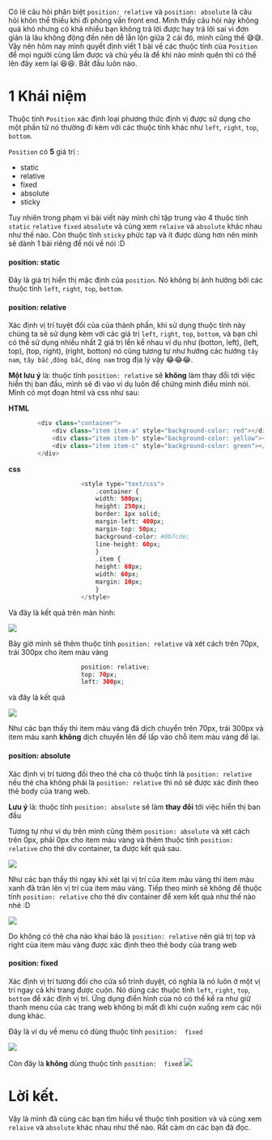 Có lẽ câu hỏi phân biệt `position: relative` và `position: absolute` là câu hỏi khôn thể thiếu khi đi phỏng vấn front end. Mình thấy câu hỏi này không quá khó nhưng có khá nhiểu bạn không trả lời được hay trả lời sai vì đơn giản là lâu không động đến nên dễ lẫn lộn giữa 2 cái đó, mình cũng thế :sweat_smile::sweat_smile:. Vậy nên hôm nay mình quyết định viết 1 bài về các thuộc tính của `Position` để mọi người cùng lắm được và chủ yếu là để khi nào mình quên thì có thể lên đây xem lại :laughing::laughing:. Bắt đầu luôn nào.

# 1 Khái niệm
Thuộc tính `Position` xác định loại phương thức định vị được sử dụng cho một phần tử nó thường đi kèm với các thuộc tính khác như `left`, `right`, `top`, `bottom`.

 `Position`  có **5** giá trị :
 * static
 * relative
 * fixed
 * absolute
 * sticky
 
 Tuy nhiên trong phạm vi bài viết này mình chỉ tập trung vào 4 thuộc tính  `static`
  `relative` `fixed` `absolute`  và cùng xem `relaive` và `absolute` khác nhau như thế nào. Còn thuộc tính `sticky` phức tạp và ít được dùng hơn nên mình sẽ dành 1 bài riêng để nói về nói :D
#### position: static
Đây là giá trị hiển thị mặc định của `position`. Nó không bị ảnh hưởng bởi các thuộc tính `left`, `right`, `top`, `bottom`.
#### position: relative
Xác định vị  trí tuyệt đối của của thành phần, khi sử dụng thuộc tính này chúng ta sẽ sử dụng kèm với các giá trị `left`, `right`, `top`, `bottom`, và bạn chỉ có thể sử dụng nhiều nhất 2 giá trị lền kề nhau ví dụ như (botton, left), (left, top), (top, right), (right, botton)  nó cũng tương tự như hướng các hướng `tây nam`, `tây bắc` ,`đông bắc`, `đông nam` trog địa lý vậy  :joy::joy::joy:. 

**Một lưu ý** là: thuộc tính  `position: relative` sẽ **không** làm thay đổi tới việc hiển thị ban đầu, mình sẽ đi vào ví dụ luôn để chứng minh điểu mình nói.
Mình có mọt đoạn html và css như sau: 

**HTML**
```php
        <div class="container">
            <div class="item item-a" style="background-color: red"></div>
            <div class="item item-b" style="background-color: yellow"></div>
            <div class="item item-c" style="background-color: green"></div>
        </div>   
```
**css** 
```php
	                <style type="text/css">
                        .container {
                        width: 500px;
                        height: 250px;
                        border: 1px solid;
                        margin-left: 400px;
                        margin-top: 50px;
                        background-color: #0b7cde;
                        line-height: 60px;
                        }	
                        .item {
                        height: 60px;
                        width: 60px;
                        margin: 10px;
                        }
                    </style>
```

Và đây là kết quả trên màn hình: 

![](https://images.viblo.asia/26f4bab2-a9e7-4d9a-8cf6-c0c8f040f21b.PNG)

Bây giờ mình sẽ thêm thuộc tính `position: relative` và xét  cách trên 70px, trái 300px cho item màu vàng 
```php
                    position: relative;
                    top: 70px;
                    left: 300px;
```    
và đây là kết quả 

![](https://images.viblo.asia/db3c7292-76fc-450e-a4d7-d63a3b1382cf.PNG)

Như các bạn thấy thì item màu vàng đã dịch chuyển trên 70px, trái 300px và item màu xanh **không** dịch chuyển lên để lấp vào chỗ item màu vàng để lại.
#### position:  absolute
Xác định vị trí tương đối theo thẻ cha có thuộc tính là `position: relative` nếu thẻ cha không phải là `position: relative` thì nó sẽ được xác đinh theo thẻ body của trang web.

**Lưu ý** là: thuộc tính  `position: absolute` sẽ làm **thay đổi** tới việc hiển thị ban đầu

Tương tự như ví dụ trên mình cũng thêm  `position: absolute` và xét  cách trên 0px, phải
0px cho item màu vàng và thêm thuộc tính `position: relative` cho thẻ div container, ta được kết quả sau.

![](https://images.viblo.asia/761b70c5-1871-49ec-a847-675f5abdabf5.PNG)



Như các bạn thấy thì ngay khi xét lại vị trí của item màu vàng thì item màu xanh đã tràn lên vị trí của item màu vàng. Tiếp theo mình sẽ không để thuộc tính  `position: relative` cho thẻ div container để xem kết quả như thế nào nhé :D 

![](https://images.viblo.asia/ccd1c2ec-9561-4e96-ac66-5a7299c3c28c.PNG)

Do không có thẻ cha nào khai báo là `position: relative`  nên giá trị top và right của item màu vàng được xác định theo thẻ body của trang web 

#### position:  fixed
Xác định vị trí tương đối cho cửa sổ trình duyệt, có nghĩa là nó luôn ở một vị trí ngay cả khi trang được cuộn. Nó dùng các thuộc tính `left`, `right`, `top`, `bottom` để xác định vị trí. Ứng dụng điển hình của nó có thể kể ra như giữ thanh menu của các trang web không bị mất đi khi cuộn xuống xem các nội dung khác.

Đây là ví dụ về menu có dùng thuộc tính  `position:  fixed`

![](https://images.viblo.asia/66a0e31a-31be-4ac6-8a12-4abe2956f7cb.gif)

Còn đây là **không** dùng  thuộc tính  `position:  fixed`
![](https://images.viblo.asia/9754e7e9-9b8e-4cbf-ab1c-d20dea25a8cb.gif)

# Lời kết.
Vậy là mình đã cùng các bạn tìm hiểu về thuộc tính position và  và cùng xem `relaive` và `absolute` khác nhau như thế nào. Rất cảm ơn các bạn đã đọc.